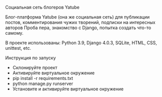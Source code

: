 Социальная сеть блогеров Yatube

Блог-платформа Yatube (она же социальная сеть) для публикации постов, комментирования чужих творений, подписки на интересных авторов
Проба пера, знакомство с Django, попытка создать что-то самому.

В проекте использованы:
Python 3.9, Django 4.0.3, SQLite, HTML, CSS, unittest, etc.

Инструкция по запуску
- Склонируйте проект
- Активируйте виртуальное окружение
- pip install -r requirements.txt
- python manage.py runserver
- Установите и активируйте виртуальное окружение
